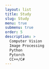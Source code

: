 ```yaml
---
layout: list
title: Study
slug: Study
menu: true
submenu: true
order: 5
description: >
  Computer Vision
  Image Processing
  Python
  Pytorch
  CC++/C#
---
```

